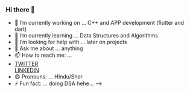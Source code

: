 ### Hi there 👋      
- 🔭 I’m currently working on ... C++ and APP development (flutter and dart)
- 🌱 I’m currently learning ... Data Structures and Algorithms     
- 🤔 I’m looking for help with ... later on projects     
- 💬 Ask me about ... anything     
- 📫 How to reach me: ...    
- [TWITTER](https://twitter.com/imbalkesh?s=09)   
[LINKEDIN](https://www.linkedin.com/in/balkesh-sharma-029819213)   
- 😄 Pronouns: ... HIndu/Sher    
- ⚡ Fun fact: ... doing DSA hehe...
-->
